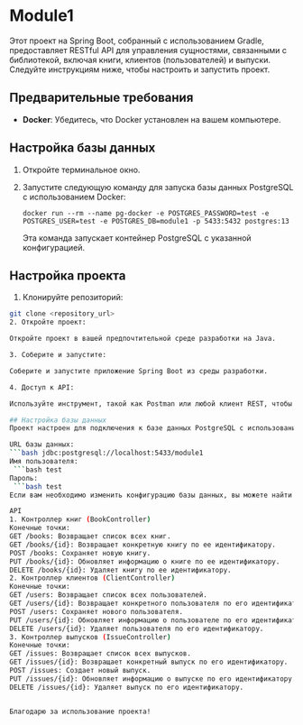 # Module1


Этот проект на Spring Boot, собранный с использованием Gradle, предоставляет RESTful API для управления сущностями, связанными с библиотекой, включая книги, клиентов (пользователей) и выпуски. Следуйте инструкциям ниже, чтобы настроить и запустить проект.

## Предварительные требования

- **Docker**: Убедитесь, что Docker установлен на вашем компьютере.

## Настройка базы данных

1. Откройте терминальное окно.

2. Запустите следующую команду для запуска базы данных PostgreSQL с использованием Docker:

   ```
   docker run --rm --name pg-docker -e POSTGRES_PASSWORD=test -e POSTGRES_USER=test -e POSTGRES_DB=module1 -p 5433:5432 postgres:13
   ```
   Эта команда запускает контейнер PostgreSQL с указанной конфигурацией.

## Настройка проекта
1. Клонируйте репозиторий:
```bash
git clone <repository_url>
2. Откройте проект:

Откройте проект в вашей предпочтительной среде разработки на Java.

3. Соберите и запустите:

Соберите и запустите приложение Spring Boot из среды разработки.

4. Доступ к API:

Используйте инструмент, такой как Postman или любой клиент REST, чтобы получить доступ к предоставленным конечным точкам API.

## Настройка базы данных
Проект настроен для подключения к базе данных PostgreSQL с использованием следующих параметров:

URL базы данных:
```bash jdbc:postgresql://localhost:5433/module1
Имя пользователя:
 ```bash test
Пароль:
 ```bash test
Если вам необходимо изменить конфигурацию базы данных, вы можете найти ее в файле application.properties в проекте.

API
1. Контроллер книг (BookController)
Конечные точки:
GET /books: Возвращает список всех книг.
GET /books/{id}: Возвращает конкретную книгу по ее идентификатору.
POST /books: Сохраняет новую книгу.
PUT /books/{id}: Обновляет информацию о книге по ее идентификатору.
DELETE /books/{id}: Удаляет книгу по ее идентификатору.
2. Контроллер клиентов (ClientController)
Конечные точки:
GET /users: Возвращает список всех пользователей.
GET /users/{id}: Возвращает конкретного пользователя по его идентификатору.
POST /users: Сохраняет нового пользователя.
PUT /users/{id}: Обновляет информацию о пользователе по его идентификатору.
DELETE /users/{id}: Удаляет пользователя по его идентификатору.
3. Контроллер выпусков (IssueController)
Конечные точки:
GET /issues: Возвращает список всех выпусков.
GET /issues/{id}: Возвращает конкретный выпуск по его идентификатору.
POST /issues: Создает новый выпуск.
PUT /issues/{id}: Обновляет информацию о выпуске по его идентификатору.
DELETE /issues/{id}: Удаляет выпуск по его идентификатору.


Благодарю за использование проекта!
